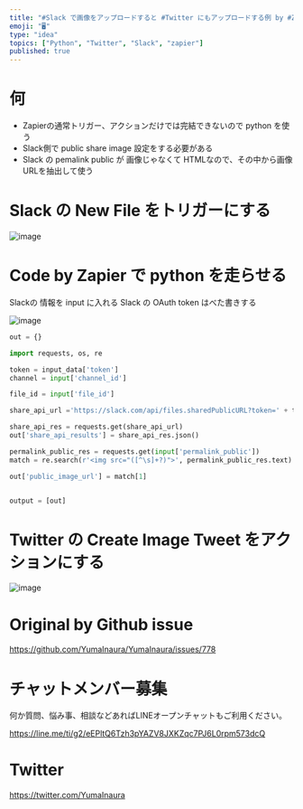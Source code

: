 ```yaml
---
title: "#Slack で画像をアップロードすると #Twitter にもアップロードする例 by #Zapier + #python"
emoji: "🖥"
type: "idea"
topics: ["Python", "Twitter", "Slack", "zapier"]
published: true
---
```


# 何

- Zapierの通常トリガー、アクションだけでは完結できないので python を使う
- Slack側で public share image 設定をする必要がある
- Slack の pemalink public が 画像じゃなくて HTMLなので、その中から画像URLを抽出して使う

# Slack の New File をトリガーにする

![image](https://user-images.githubusercontent.com/13635059/54393658-0ca7e000-46ee-11e9-93af-7a2ffd00a2fa.png)

# Code by Zapier で python を走らせる

Slackの 情報を input に入れる
Slack の OAuth token はべた書きする

![image](https://user-images.githubusercontent.com/13635059/54394132-5218dd00-46ef-11e9-8c9f-fcc0a2ae3429.png)


```py
out = {}

import requests, os, re

token = input_data['token']
channel = input['channel_id']

file_id = input['file_id']

share_api_url ='https://slack.com/api/files.sharedPublicURL?token=' + token + '&file=' + file_id + '&pretty=1'

share_api_res = requests.get(share_api_url)
out['share_api_results'] = share_api_res.json()

permalink_public_res = requests.get(input['permalink_public'])
match = re.search(r'<img src="([^\s]+?)">', permalink_public_res.text)

out['public_image_url'] = match[1]


output = [out]
```

# Twitter の Create Image Tweet をアクションにする

![image](https://user-images.githubusercontent.com/13635059/54393754-51cc1200-46ee-11e9-9dc4-7fa708b3f593.png)


# Original by Github issue

https://github.com/YumaInaura/YumaInaura/issues/778








<!-- Update From Qiita API -->

# チャットメンバー募集


何か質問、悩み事、相談などあればLINEオープンチャットもご利用ください。

https://line.me/ti/g2/eEPltQ6Tzh3pYAZV8JXKZqc7PJ6L0rpm573dcQ





# Twitter


https://twitter.com/YumaInaura


<!-- Update From Qiita API -->



